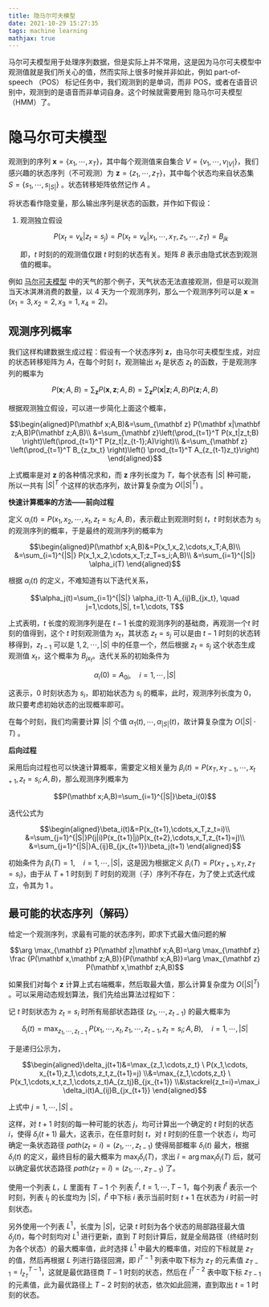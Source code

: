 ```yaml
---
title: 隐马尔可夫模型
date: 2021-10-29 15:27:35
tags: machine learning
mathjax: true
---
```


马尔可夫模型用于处理序列数据，但是实际上并不常用，这是因为马尔可夫模型中观测值就是我们所关心的值，然而实际上很多时候并非如此，例如 part-of-speech （POS） 标记任务中，我们观测到的是单词，而非 POS，或者在语音识别中，观测到的是语音而非单词自身。这个时候就需要用到 隐马尔可夫模型（HMM）了。
<!--more-->

# 隐马尔可夫模型

观测到的序列 $\mathbf x=\{x_1,\cdots, x_T\}$，其中每个观测值来自集合 $V=\{v_1,\cdots, v_{|V|}\}$，我们感兴趣的状态序列（不可观测）为 $\mathbf z=\{z_1,\cdots, z_T\}$，其中每个状态均来自状态集 $S=\{s_1,\cdots, s_{|S|}\}$ 。状态转移矩阵依然记作 $A$ 。

将状态看作隐变量，那么输出序列是状态的函数，并作如下假设：

1. 观测独立假设

    $$P(x_t=v_k|z_t=s_j)=P(x_t=v_k|x_1,\cdots, x_T, z_1,\cdots,z_T)=B_{jk}$$

    即，$t$ 时刻的的观测值仅跟 $t$ 时刻的状态有关。矩阵 $B$ 表示由隐式状态到观测值的概率。

例如 [马尔可夫模型]() 中的天气的那个例子，天气状态无法直接观测，但是可以观测当天冰淇淋消费的数量，以 4 天为一个观测序列，那么一个观测序列可以是 $\mathbf x=(x_1=3, x_2=2,x_3=1,x_4=2)$。

## 观测序列概率

我们这样构建数据生成过程：假设有一个状态序列 $\mathbf z$，由马尔可夫模型生成，对应的状态转移矩阵为 $A$，在每个时刻 $t$，观测输出 $x_t$ 是状态 $z_t$ 的函数，于是观测序列的概率为

$$P(\mathbf x;A,B)=\sum_{\mathbf z}P(\mathbf x, \mathbf z;A,B)=\sum_{\mathbf z} P(\mathbf x|\mathbf z;A,B)P(\mathbf z;A,B)$$

根据观测独立假设，可以进一步简化上面这个概率，

$$\begin{aligned}P(\mathbf x;A,B)&=\sum_{\mathbf z} P(\mathbf x|\mathbf z;A,B)P(\mathbf z;A,B)\\
&=\sum_{\mathbf z}\left(\prod_{t=1}^T P(x_t|z_t;B) \right)\left(\prod_{t=1}^T P(z_t|z_{t-1};A)\right)\\
&=\sum_{\mathbf z} \left(\prod_{t=1}^T B_{z_tx_t} \right)\left() \prod_{t=1}^T A_{z_{t-1}z_t}\right)
\end{aligned}$$

上式概率是对 $\mathbf z$ 的各种情况求和，而 $\mathbf z$ 序列长度为 $T$，每个状态有 $|S|$ 种可能，所以一共有 $|S|^T$ 个这样的状态序列，故计算复杂度为 $O(|S|^T)$ 。

**快速计算概率的方法——前向过程**

定义 $\alpha_i(t)=P(x_1,x_2,\cdots,x_t,z_t=s_i;A,B)$，表示截止到观测时刻 $t$，$t$ 时刻状态为 $s_i$ 的观测序列的概率，于是最终的观测序列的概率为

$$\begin{aligned}P(\mathbf x;A,B)&=P(x_1,x_2,\cdots,x_T;A,B)\\
&=\sum_{i=1}^{|S|} P(x_1,x_2,\cdots,x_T;z_T=s_i;A,B)\\
&=\sum_{i=1}^{|S|} \alpha_i(T)
\end{aligned}$$

根据 $\alpha_i(t)$ 的定义，不难知道有以下迭代关系，

$$\alpha_j(t)=\sum_{i=1}^{|S|} \alpha_i(t-1) A_{ij}B_{jx_t}, \quad j=1,\cdots,|S|, t=1,\cdots, T$$

上式表明，$t$ 长度的观测序列是在 $t-1$ 长度的观测序列的基础商，再观测一个$t$ 时刻的值得到，这个 $t$ 时刻观测值为 $x_t$，其状态 $z_t=s_j$ 可以是由 $t-1$ 时刻的状态转移得到，$z_{t-1}$ 可以是 $1,2,\cdots,|S|$ 中的任意一个，然后根据 $z_t=s_j$ 这个状态生成观测值 $x_t$，这个概率为 $B_{jx_t}$。迭代关系的初始条件为

$$\alpha_i(0)=A_{0i}, \quad i=1,\cdots, |S|$$

这表示，$0$ 时刻状态为 $s_i$，即初始状态为 $s_i$ 的概率，此时，观测序列长度为 0，故只要考虑初始状态的出现概率即可。

在每个时刻，我们均需要计算 $|S|$ 个值 $\alpha_1(t),\cdots,\alpha_{|S|}(t)$，故计算复杂度为 $O(|S| \cdot T)$ 。

**后向过程**

采用后向过程也可以快速计算概率，需要定义相关量为 $\beta_i(t)=P(x_T,x_{T-1},\cdots,x_{t+1},z_t=s_i;A,B)$，那么观测序列概率为

$$P(\mathbf x;A,B)=\sum_{i=1}^{|S|}\beta_i(0)$$

迭代公式为

$$\begin{aligned}\beta_i(t)&=P(x_{t+1},\cdots,x_T,z_t=i)\\
&=\sum_{j=1}^{|S|}P(j|i)P(x_{t+1}|j)P(x_{t+2},\cdots,x_T,z_{t+1}=j)\\
&=\sum_{j=1}^{|S|}A_{ij}B_{jx_{t+1}}\beta_j(t+1)
\end{aligned}$$

初始条件为 $\beta_i(T)=1, \quad i=1,\cdots,|S|$，这是因为根据定义 $\beta_i(T)=P(x_{T+1},x_T,z_T=s_i)$，由于从 $T+1$ 时刻到 $T$ 时刻的观测（子）序列不存在，为了使上式迭代成立，令其为 1 。

## 最可能的状态序列（解码）

给定一个观测序列，求最有可能的状态序列，即求下式最大值问题的解

$$\arg \max_{\mathbf z} P(\mathbf z|\mathbf x;A,B)=\arg \max_{\mathbf z} \frac {P(\mathbf x,\mathbf z;A,B)}{P(\mathbf x;A,B)}=\arg \max_{\mathbf z} P(\mathbf x,\mathbf z;A,B)$$

如果我们对每个 $\mathbf z$ 计算上式右端概率，然后取最大值，那么计算复杂度为 $O(|S|^T)$ 。可以采用动态规划算法，我们先给出算法过程如下：

记 $t$ 时刻状态为 $z_t=s_i$ 时所有局部状态路径 $(z_1,\cdots,z_{t-1})$ 的最大概率为

$$\delta_i(t)=\max_{z_1,\cdots,z_{t-1}} \ P(x_1,\cdots,x_t,z_1,\cdots,z_{t-1},z_t=s_i;A,B), \quad i=1,\cdots,|S|$$

于是递归公示为，

$$\begin{aligned}\delta_j(t+1)&=\max_{z_1,\cdots,z_t} \ P(x_1,\cdots, x_{t+1},z_1,\cdots,z_t,z_{t+1}=j)
\\&=\max_{z_1,\cdots,z_t} \ P(x_1,\cdots,x_t,z_1,\cdots,z_t)A_{z_tj}B_{jx_{t+1}}
\\&\stackrel{z_t=i}=\max_i \delta_i(t)A_{ij}B_{jx_{t+1}}
\end{aligned}$$

上式中 $j=1,\cdots,|S|$ 。

这样，对 $t+1$ 时刻的每一种可能的状态 $j$，均可计算出一个确定的 $t$ 时刻的状态 $i$，使得 $\delta_j(t+1)$ 最大，这表示，在任意时刻 $t$，对 $t$ 时刻的任意一个状态 $i$，均可确定一条状态路径 $path(z_t=i)=(z_1,\cdots,z_{t-1})$ 使得局部概率 $\delta_i(t)$ 最大，根据 $\delta_i(t)$ 的定义，最终目标的最大概率为 $\max_i \delta_i(T)$，求出  $\hat i = \arg \max_i \delta_i(T)$ 后，就可以确定最优状态路径 $path(z_T=\hat i)=(z_1,\cdots,z_{T-1})$ 了。

使用一个列表 $L$，$L$ 里面有 $T-1$ 个 列表 $l^t, \ t=1,\cdots,T-1$，每个列表 $l^t$ 表示一个时刻，列表 $l_t$ 的长度均为 $|S|$，$l^t$ 中下标 $i$ 表示当前时刻 $t+1$ 在状态为 $i$ 时前一时刻状态。

另外使用一个列表 $L^1$，长度为 $|S|$，记录 $t$ 时刻为各个状态的局部路径最大值 $\delta_j(t)$，每个时刻均对 $L^1$ 进行更新，直到 $T$ 时刻计算后，就是全局路径（终结时刻为各个状态）的最大概率值，此时选择 $L^1$ 中最大的概率值，对应的下标就是 $z_T$ 的值，然后再根据 $L$ 列进行路径回溯，即 $l^{T-1}$ 列表中取下标为 $z_T$ 的元素值 $z_{T-1}=l_{z_T}^{T-1}$，这就是最优路径商 $T-1$ 时刻的状态，然后在 $l^{T-2}$ 表中取下标 $z_{T-1}$ 的元素值，此为最优路径上 $T-2$ 时刻的状态，依次如此回溯，直到取出 $t=1$ 时刻的状态。